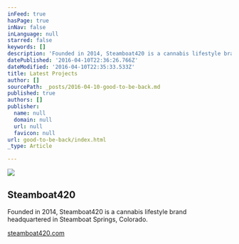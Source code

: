```yaml
---
inFeed: true
hasPage: true
inNav: false
inLanguage: null
starred: false
keywords: []
description: 'Founded in 2014, Steamboat420 is a cannabis lifestyle brand headquartered in Steamboat Springs, Colorado.'
datePublished: '2016-04-10T22:36:26.766Z'
dateModified: '2016-04-10T22:35:33.533Z'
title: Latest Projects
author: []
sourcePath: _posts/2016-04-10-good-to-be-back.md
published: true
authors: []
publisher:
  name: null
  domain: null
  url: null
  favicon: null
url: good-to-be-back/index.html
_type: Article

---
```

![](https://the-grid-user-content.s3-us-west-2.amazonaws.com/2f518d82-6cd2-4c2e-ab43-19ede5ad7fb5.png)

## 

## Steamboat420

Founded in 2014, Steamboat420 is a cannabis lifestyle brand headquartered in Steamboat Springs, Colorado.

[steamboat420.com][0]

[0]: https://steamboat420.com/